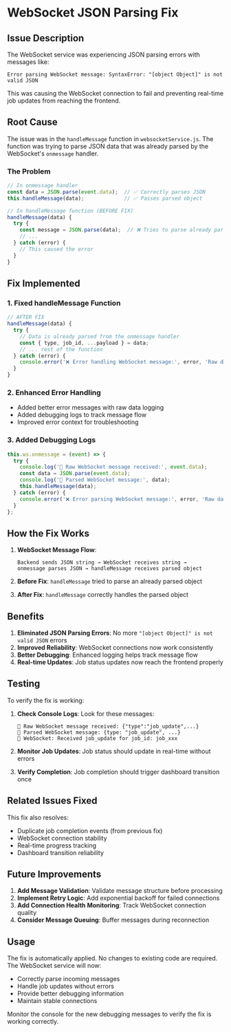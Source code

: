 # WebSocket JSON Parsing Fix

## Issue Description
The WebSocket service was experiencing JSON parsing errors with messages like:
```
Error parsing WebSocket message: SyntaxError: "[object Object]" is not valid JSON
```

This was causing the WebSocket connection to fail and preventing real-time job updates from reaching the frontend.

## Root Cause
The issue was in the `handleMessage` function in `websocketService.js`. The function was trying to parse JSON data that was already parsed by the WebSocket's `onmessage` handler.

### The Problem
```javascript
// In onmessage handler
const data = JSON.parse(event.data);  // ✅ Correctly parses JSON
this.handleMessage(data);             // ✅ Passes parsed object

// In handleMessage function (BEFORE FIX)
handleMessage(data) {
  try {
    const message = JSON.parse(data);  // ❌ Tries to parse already parsed object
    // ...
  } catch (error) {
    // This caused the error
  }
}
```

## Fix Implemented

### 1. Fixed handleMessage Function
```javascript
// AFTER FIX
handleMessage(data) {
  try {
    // Data is already parsed from the onmessage handler
    const { type, job_id, ...payload } = data;
    // ... rest of the function
  } catch (error) {
    console.error('❌ Error handling WebSocket message:', error, 'Raw data:', data);
  }
}
```

### 2. Enhanced Error Handling
- Added better error messages with raw data logging
- Added debugging logs to track message flow
- Improved error context for troubleshooting

### 3. Added Debugging Logs
```javascript
this.ws.onmessage = (event) => {
  try {
    console.log('📨 Raw WebSocket message received:', event.data);
    const data = JSON.parse(event.data);
    console.log('📨 Parsed WebSocket message:', data);
    this.handleMessage(data);
  } catch (error) {
    console.error('❌ Error parsing WebSocket message:', error, 'Raw data:', event.data);
  }
};
```

## How the Fix Works

1. **WebSocket Message Flow**:
   ```
   Backend sends JSON string → WebSocket receives string → 
   onmessage parses JSON → handleMessage receives parsed object
   ```

2. **Before Fix**: `handleMessage` tried to parse an already parsed object
3. **After Fix**: `handleMessage` correctly handles the parsed object

## Benefits

1. **Eliminated JSON Parsing Errors**: No more `"[object Object]" is not valid JSON` errors
2. **Improved Reliability**: WebSocket connections now work consistently
3. **Better Debugging**: Enhanced logging helps track message flow
4. **Real-time Updates**: Job status updates now reach the frontend properly

## Testing

To verify the fix is working:

1. **Check Console Logs**: Look for these messages:
   ```
   📨 Raw WebSocket message received: {"type":"job_update",...}
   📨 Parsed WebSocket message: {type: "job_update", ...}
   📡 WebSocket: Received job_update for job_id: job_xxx
   ```

2. **Monitor Job Updates**: Job status should update in real-time without errors

3. **Verify Completion**: Job completion should trigger dashboard transition once

## Related Issues Fixed

This fix also resolves:
- Duplicate job completion events (from previous fix)
- WebSocket connection stability
- Real-time progress tracking
- Dashboard transition reliability

## Future Improvements

1. **Add Message Validation**: Validate message structure before processing
2. **Implement Retry Logic**: Add exponential backoff for failed connections
3. **Add Connection Health Monitoring**: Track WebSocket connection quality
4. **Consider Message Queuing**: Buffer messages during reconnection

## Usage

The fix is automatically applied. No changes to existing code are required. The WebSocket service will now:

- Correctly parse incoming messages
- Handle job updates without errors
- Provide better debugging information
- Maintain stable connections

Monitor the console for the new debugging messages to verify the fix is working correctly. 